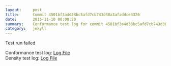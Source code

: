 ```yaml
---
layout:     post
title:      Commit 4501bf3a4d38bc5afd7cb743d38a3afaddce4326
date:       2015-11-10 00:00:20
summary:    Conformance test log for commit 4501bf3a4d38bc5afd7cb743d38a3afaddce4326.
category:   jekyll
---
```


Test run failed

Conformance test log: [Log File](http://s3-us-west-2.amazonaws.com/kraken-e2e-logs/conformance/kraken_4501bf3a4d38bc5afd7cb743d38a3afaddce4326_conformance.log)   
Density test log: [Log File](http://s3-us-west-2.amazonaws.com/kraken-e2e-logs/conformance/kraken_4501bf3a4d38bc5afd7cb743d38a3afaddce4326_density.log)    
